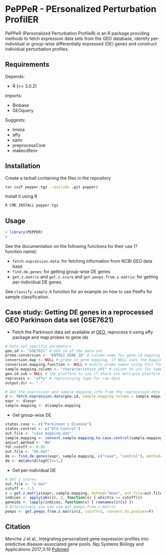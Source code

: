 # PePPeR - PErsonalized Perturbation ProfilER

PePPeR (Personalized Perturbation ProfileR) is an R package providing methods to fetch expression data sets from the GEO database, identify per-individual or group-wise differentially expressed (DE) genes and construct individual perturbation profiles. 

## Requirements

Depends:
-    R (>= 3.0.2)

Imports:
-    Biobase
-    GEOquery

Suggests:
-    limma
-    affy
-    samr
-    preprocessCore
-    makecdfenv

## Installation

Create a tarball containing the files in the repository

```bash
tar cvzf pepper.tgz --exclude .git pepper/
```

Install it using R

```R
R CMD INSTALL pepper.tgz
```

## Usage

```R
> library(PEPPER)
> 
```

See the documentation on the following functions for their use (?function.name):
- `fetch.expression.data`: for fetching information from NCBI GEO data base 
- `find.de.genes`: for getting group-wise DE genes
- `get.z.matrix` and `get.z.score` and `get.peeps.from.z.matrix`: for getting per-individual DE genes

See `classify.simple.R` function for an example on how to use PeePs for sample classification.


## Case study: Getting DE genes in a reprocessed GEO Parkinson data set (GSE7621)

- Fetch the Parkinson data set available at [GEO](http://www.ncbi.nlm.nih.gov/geo/query/acc.cgi?acc=GSE7621), reprocess it using affy package and map probes to gene ids

```R
# Data set specific parameters
geo.id <- "GSE7621" # GEO id of the data set
probe.conversion <- "ENTREZ_GENE_ID" # column name for gene id mapping
conversion.map <- NULL # probe to gene mapping, if NULL uses the mapping in the data set
conversion.mapping.function <- NULL # modify probe names using this function 
sample.mapping.column <- "characteristics_ch1" # column to use for sample mapping
geo.id.sub = NULL # the platform to use if there are multiple platform annotations
reprocess <- "affy" # reprocessing type for raw data
output.dir <- "."

# Get the expression and sample mapping info from the reprocessed data set
d <- fetch.expression.data(geo.id, sample.mapping.column = sample.mapping.column, do.log2 = NULL, probe.conversion = probe.conversion, conversion.map = conversion.map, conversion.mapping.function = conversion.mapping.function, output.dir = output.dir, geo.id.sub = geo.id.sub, reprocess = reprocess)
expr <- d$expr
sample.mapping <- d$sample.mapping
```

- Get group-wise DE
```R
states.case <- c("Parkinson's Disease")
states.control <- c("Old Control") 
out.file <- "case_mapping.dat"
sample.mapping <- convert.sample.mapping.to.case.control(sample.mapping, states.case, states.control, out.file = out.file)
adjust.method <- 'BH'
fdr.cutoff <- 0.05
out.file <- "de.dat"
de <- find.de.genes(expr, sample.mapping, c("case", "control"), method="limma", out.file, adjust.method=adjust.method, cutoff=fdr.cutoff, functional.enrichment="kegg") 
de <- de[abs(d$logFC)>=1,]
```

- Get per-individual DE
```R
# Get z scores
out.file <- "z.dat"
cutoff <- 2.5
z = get.z.matrix(expr, sample.mapping, method="mean", out.file=out.file)
indices <- apply(abs(z), 2, function(x) { which(x >= cutoff)})
geneids <- lapply(indices, function(x) { rownames(z)[x] })
# Alteratively you can use get.peeps.from.z.matrix
peeps <- get.peeps.from.z.matrix(z, cutoff=2, convert.to.pvalues=F) 
```


## Citation

Menche J et al., Integrating personalized gene expression profiles into predictive disease-associated gene pools. Npj Systems Biology and Applications 2017;3:10 [Pubmed](https://www.ncbi.nlm.nih.gov/pubmed/28649437)

